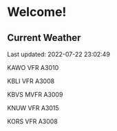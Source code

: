 # Welcome!

## Current Weather

Last updated: 2022-07-22 23:02:49

KAWO VFR A3010

KBLI VFR A3008

KBVS MVFR A3009

KNUW VFR A3015

KORS VFR A3008


